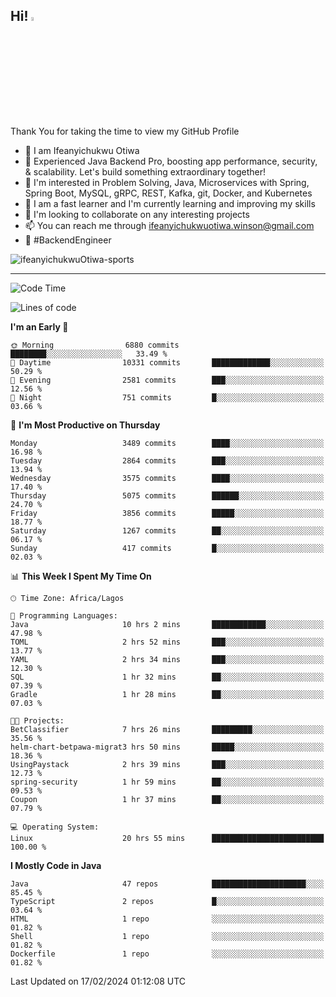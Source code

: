 <!-- BLOG-POST-LIST:START --><!-- BLOG-POST-LIST:END -->

## Hi! <img src="https://media.giphy.com/media/hvRJCLFzcasrR4ia7z/giphy.gif" width="4%"> 

Thank You for taking the time to view my GitHub Profile

- 👋 I am Ifeanyichukwu Otiwa
- 🚀 Experienced Java Backend Pro, boosting app performance, security, & scalability. Let's build something extraordinary together!
- 👀 I'm interested in Problem Solving, Java, Microservices with Spring, Spring Boot, MySQL, gRPC, REST, Kafka, git, Docker, and Kubernetes
- 🌱 I am a fast learner and I'm currently learning and improving my skills
- 💞️ I'm looking to collaborate on any interesting projects
- 📫 You can reach me through ifeanyichukwuotiwa.winson@gmail.com
- 🚀 #BackendEngineer

<p align="left" marginTop="10px"> <img src="https://komarev.com/ghpvc/?username=ifeanyichukwuOtiwa-sports&label=Profile%20views&color=0e75b6&style=for-the-badge" alt="ifeanyichukwuOtiwa-sports" /> </p>

***

<!--START_SECTION:waka-->
![Code Time](http://img.shields.io/badge/Code%20Time-2%2C246%20hrs%2021%20mins-blue)

![Lines of code](https://img.shields.io/badge/From%20Hello%20World%20I%27ve%20Written-5.6%20million%20lines%20of%20code-blue)

**I'm an Early 🐤** 

```text
🌞 Morning                6880 commits        ████████░░░░░░░░░░░░░░░░░   33.49 % 
🌆 Daytime                10331 commits       █████████████░░░░░░░░░░░░   50.29 % 
🌃 Evening                2581 commits        ███░░░░░░░░░░░░░░░░░░░░░░   12.56 % 
🌙 Night                  751 commits         █░░░░░░░░░░░░░░░░░░░░░░░░   03.66 % 
```
📅 **I'm Most Productive on Thursday** 

```text
Monday                   3489 commits        ████░░░░░░░░░░░░░░░░░░░░░   16.98 % 
Tuesday                  2864 commits        ███░░░░░░░░░░░░░░░░░░░░░░   13.94 % 
Wednesday                3575 commits        ████░░░░░░░░░░░░░░░░░░░░░   17.40 % 
Thursday                 5075 commits        ██████░░░░░░░░░░░░░░░░░░░   24.70 % 
Friday                   3856 commits        █████░░░░░░░░░░░░░░░░░░░░   18.77 % 
Saturday                 1267 commits        ██░░░░░░░░░░░░░░░░░░░░░░░   06.17 % 
Sunday                   417 commits         █░░░░░░░░░░░░░░░░░░░░░░░░   02.03 % 
```


📊 **This Week I Spent My Time On** 

```text
🕑︎ Time Zone: Africa/Lagos

💬 Programming Languages: 
Java                     10 hrs 2 mins       ████████████░░░░░░░░░░░░░   47.98 % 
TOML                     2 hrs 52 mins       ███░░░░░░░░░░░░░░░░░░░░░░   13.77 % 
YAML                     2 hrs 34 mins       ███░░░░░░░░░░░░░░░░░░░░░░   12.30 % 
SQL                      1 hr 32 mins        ██░░░░░░░░░░░░░░░░░░░░░░░   07.39 % 
Gradle                   1 hr 28 mins        ██░░░░░░░░░░░░░░░░░░░░░░░   07.03 % 

🐱‍💻 Projects: 
BetClassifier            7 hrs 26 mins       █████████░░░░░░░░░░░░░░░░   35.56 % 
helm-chart-betpawa-migrat3 hrs 50 mins       █████░░░░░░░░░░░░░░░░░░░░   18.36 % 
UsingPaystack            2 hrs 39 mins       ███░░░░░░░░░░░░░░░░░░░░░░   12.73 % 
spring-security          1 hr 59 mins        ██░░░░░░░░░░░░░░░░░░░░░░░   09.53 % 
Coupon                   1 hr 37 mins        ██░░░░░░░░░░░░░░░░░░░░░░░   07.79 % 

💻 Operating System: 
Linux                    20 hrs 55 mins      █████████████████████████   100.00 % 
```

**I Mostly Code in Java** 

```text
Java                     47 repos            █████████████████████░░░░   85.45 % 
TypeScript               2 repos             █░░░░░░░░░░░░░░░░░░░░░░░░   03.64 % 
HTML                     1 repo              ░░░░░░░░░░░░░░░░░░░░░░░░░   01.82 % 
Shell                    1 repo              ░░░░░░░░░░░░░░░░░░░░░░░░░   01.82 % 
Dockerfile               1 repo              ░░░░░░░░░░░░░░░░░░░░░░░░░   01.82 % 
```




 Last Updated on 17/02/2024 01:12:08 UTC
<!--END_SECTION:waka-->

<!--
<p align="center">
![trophy](https://github-profile-trophy.vercel.app/?username=ifeanyichukwuOtiwa-sports&theme=onedark) (https://github.com/ryo-ma/github-profile-trophy)
</p>
-->

<!---
ifeanyi-otiwa/ifeanyi-otiwa is a ✨ special ✨ repository because its `README.md` (this file) appears on your GitHub profile.
You can click the Preview link to take a look at your changes.
--->
